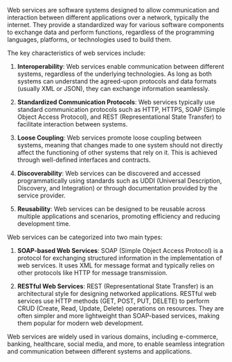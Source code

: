 Web services are software systems designed to allow communication and interaction between different applications over a network, typically the internet. They provide a standardized way for various software components to exchange data and perform functions, regardless of the programming languages, platforms, or technologies used to build them.

The key characteristics of web services include:

1. **Interoperability**: Web services enable communication between different systems, regardless of the underlying technologies. As long as both systems can understand the agreed-upon protocols and data formats (usually XML or JSON), they can exchange information seamlessly.

2. **Standardized Communication Protocols**: Web services typically use standard communication protocols such as HTTP, HTTPS, SOAP (Simple Object Access Protocol), and REST (Representational State Transfer) to facilitate interaction between systems.

3. **Loose Coupling**: Web services promote loose coupling between systems, meaning that changes made to one system should not directly affect the functioning of other systems that rely on it. This is achieved through well-defined interfaces and contracts.

4. **Discoverability**: Web services can be discovered and accessed programmatically using standards such as UDDI (Universal Description, Discovery, and Integration) or through documentation provided by the service provider.

5. **Reusability**: Web services can be designed to be reusable across multiple applications and scenarios, promoting efficiency and reducing development time.

Web services can be categorized into two main types:

1. **SOAP-based Web Services**: SOAP (Simple Object Access Protocol) is a protocol for exchanging structured information in the implementation of web services. It uses XML for message format and typically relies on other protocols like HTTP for message transmission.

2. **RESTful Web Services**: REST (Representational State Transfer) is an architectural style for designing networked applications. RESTful web services use HTTP methods (GET, POST, PUT, DELETE) to perform CRUD (Create, Read, Update, Delete) operations on resources. They are often simpler and more lightweight than SOAP-based services, making them popular for modern web development.

Web services are widely used in various domains, including e-commerce, banking, healthcare, social media, and more, to enable seamless integration and communication between different systems and applications.